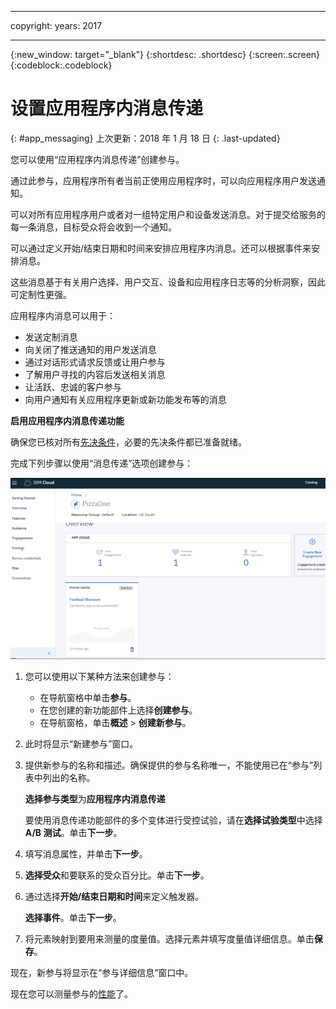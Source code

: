 
---

copyright:
 years: 2017

---

{:new_window: target="_blank"}
{:shortdesc: .shortdesc}
{:screen:.screen}
{:codeblock:.codeblock}

# 设置应用程序内消息传递
{: #app_messaging}
上次更新：2018 年 1 月 18 日
{: .last-updated}

您可以使用“应用程序内消息传递”创建参与。 

通过此参与，应用程序所有者当前正使用应用程序时，可以向应用程序用户发送通知。

可以对所有应用程序用户或者对一组特定用户和设备发送消息。对于提交给服务的每一条消息，目标受众将会收到一个通知。

可以通过定义开始/结束日期和时间来安排应用程序内消息。还可以根据事件来安排消息。

这些消息基于有关用户选择、用户交互、设备和应用程序日志等的分析洞察，因此可定制性更强。

应用程序内消息可以用于：

- 发送定制消息
- 向关闭了推送通知的用户发送消息
- 通过对话形式请求反馈或让用户参与
- 了解用户寻找的内容后发送相关消息
- 让活跃、忠诚的客户参与
- 向用户通知有关应用程序更新或新功能发布等的消息

**启用应用程序内消息传递功能**

确保您已核对所有[先决条件](app_prerequisites.html)，必要的先决条件都已准备就绪。

完成下列步骤以使用“消息传递”选项创建参与：

![动画 gif](images/in-app-engagement_animated.gif)

1. 您可以使用以下某种方法来创建参与：
	- 在导航窗格中单击**参与**。 
	- 在您创建的新功能部件上选择**创建参与**。
	- 在导航窗格，单击**概述** > **创建新参与**。
	
2. 此时将显示“新建参与”窗口。
	
3. 提供新参与的名称和描述。确保提供的参与名称唯一，不能使用已在“参与”列表中列出的名称。

    **选择参与类型**为**应用程序内消息传递**
	
	要使用消息传递功能部件的多个变体进行受控试验，请在**选择试验类型**中选择 **A/B 测试**。单击**下一步**。

4. 填写消息属性，并单击**下一步**。
	
5. **选择受众**和要联系的受众百分比。单击**下一步**。

6. 通过选择**开始/结束日期和时间**来定义触发器。 

    **选择事件**。单击**下一步**。	

7. 将元素映射到要用来测量的度量值。选择元素并填写度量值详细信息。单击**保存**。	

现在，新参与将显示在“参与详细信息”窗口中。
	
现在您可以测量参与的[性能](app_measure_performance.html)了。	
	











